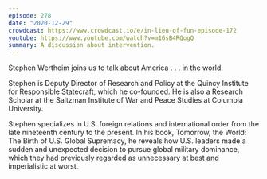 ```yaml
---
episode: 278
date: "2020-12-29"
crowdcast: https://www.crowdcast.io/e/in-lieu-of-fun-episode-172
youtube: https://www.youtube.com/watch?v=m1GsB4RQogQ
summary: A discussion about intervention.
---
```

Stephen Wertheim joins us to talk about America . . . in the world.

Stephen is Deputy Director of Research and Policy at the Quincy Institute for Responsible Statecraft, which he co-founded. He is also a Research Scholar at the Saltzman Institute of War and Peace Studies at Columbia University.

Stephen specializes in U.S. foreign relations and international order from the late nineteenth century to the present. In his book, Tomorrow, the World: The Birth of U.S. Global Supremacy, he reveals how U.S. leaders made a sudden and unexpected decision to pursue global military dominance, which they had previously regarded as unnecessary at best and imperialistic at worst.
